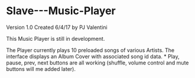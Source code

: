 # Slave---Music-Player

Version 1.0 Created 6/4/17 by PJ Valentini

This Music Player is still in development.

The Player currently plays 10 preloaded songs of various Artists.
The interface displays an Album Cover with associated song id data.
      * Play, pause, prev, next buttons are all working (shuffle, volume control
      and mute buttons will me added later).
 
